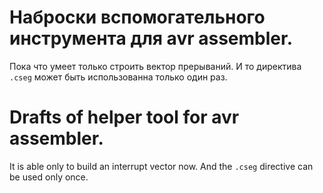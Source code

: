 # Наброски вспомогательного инструмента для avr assembler.

Пока что умеет только строить вектор прерываний. И то директива `.cseg` может быть использованна только один раз.

# Drafts of  helper tool for avr assembler.

It is able only to build an interrupt vector now. And the `.cseg` directive can be used only once.

